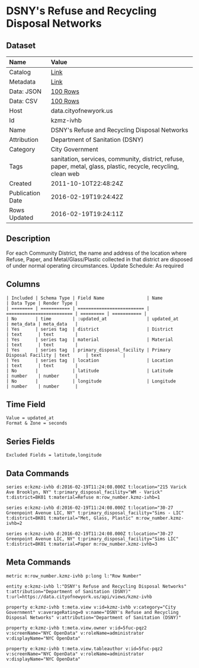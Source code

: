 # DSNY's Refuse and Recycling Disposal Networks

## Dataset

| Name | Value |
| :--- | :---- |
| Catalog | [Link](https://catalog.data.gov/dataset/dsnys-refuse-and-recycling-disposal-networks-d0e72) |
| Metadata | [Link](https://data.cityofnewyork.us/api/views/kzmz-ivhb) |
| Data: JSON | [100 Rows](https://data.cityofnewyork.us/api/views/kzmz-ivhb/rows.json?max_rows=100) |
| Data: CSV | [100 Rows](https://data.cityofnewyork.us/api/views/kzmz-ivhb/rows.csv?max_rows=100) |
| Host | data.cityofnewyork.us |
| Id | kzmz-ivhb |
| Name | DSNY's Refuse and Recycling Disposal Networks |
| Attribution | Department of Sanitation (DSNY) |
| Category | City Government |
| Tags | sanitation, services, community, district, refuse, paper, metal, glass, plastic, recycle, recycling, clean web |
| Created | 2011-10-10T22:48:24Z |
| Publication Date | 2016-02-19T19:24:42Z |
| Rows Updated | 2016-02-19T19:24:11Z |

## Description

For each Community District, the name and address of the location where Refuse, Paper, and Metal/Glass/Plastic collected in that district are disposed of under normal operating circumstances.
Update Schedule: As required

## Columns

```ls
| Included | Schema Type | Field Name                | Name                      | Data Type | Render Type |
| ======== | =========== | ========================= | ========================= | ========= | =========== |
| No       | time        | :updated_at               | updated_at                | meta_data | meta_data   |
| Yes      | series tag  | district                  | District                  | text      | text        |
| Yes      | series tag  | material                  | Material                  | text      | text        |
| Yes      | series tag  | primary_disposal_facility | Primary Disposal Facility | text      | text        |
| Yes      | series tag  | location                  | Location                  | text      | text        |
| No       |             | latitude                  | Latitude                  | number    | number      |
| No       |             | longitude                 | Longitude                 | number    | number      |
```

## Time Field

```ls
Value = updated_at
Format & Zone = seconds
```

## Series Fields

```ls
Excluded Fields = latitude,longitude
```

## Data Commands

```ls
series e:kzmz-ivhb d:2016-02-19T11:24:08.000Z t:location="215 Varick Ave Brooklyn, NY" t:primary_disposal_facility="WM - Varick" t:district=BK01 t:material=Refuse m:row_number.kzmz-ivhb=1

series e:kzmz-ivhb d:2016-02-19T11:24:08.000Z t:location="30-27 Greenpoint Avenue LIC, NY" t:primary_disposal_facility="Sims - LIC" t:district=BK01 t:material="Met, Glass, Plastic" m:row_number.kzmz-ivhb=2

series e:kzmz-ivhb d:2016-02-19T11:24:08.000Z t:location="30-27 Greenpoint Avenue LIC, NY" t:primary_disposal_facility="Sims LIC" t:district=BK01 t:material=Paper m:row_number.kzmz-ivhb=3
```

## Meta Commands

```ls
metric m:row_number.kzmz-ivhb p:long l:"Row Number"

entity e:kzmz-ivhb l:"DSNY's Refuse and Recycling Disposal Networks" t:attribution="Department of Sanitation (DSNY)" t:url=https://data.cityofnewyork.us/api/views/kzmz-ivhb

property e:kzmz-ivhb t:meta.view v:id=kzmz-ivhb v:category="City Government" v:averageRating=0 v:name="DSNY's Refuse and Recycling Disposal Networks" v:attribution="Department of Sanitation (DSNY)"

property e:kzmz-ivhb t:meta.view.owner v:id=5fuc-pqz2 v:screenName="NYC OpenData" v:roleName=administrator v:displayName="NYC OpenData"

property e:kzmz-ivhb t:meta.view.tableauthor v:id=5fuc-pqz2 v:screenName="NYC OpenData" v:roleName=administrator v:displayName="NYC OpenData"
```